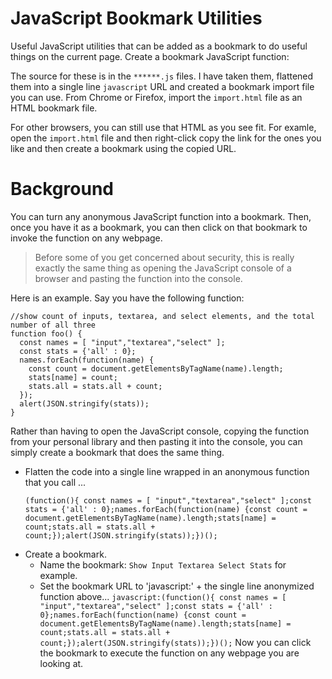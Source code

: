 # JavaScript Bookmark Utilities
Useful JavaScript utilities that can be added as a bookmark to do useful things on the current page. Create a bookmark JavaScript function:

The source for these is in the `******.js` files. I have taken them, flattened them into a single line `javascript` URL and created a bookmark import file you can use. From Chrome or Firefox, import the `import.html` file as an HTML bookmark file.

For other browsers, you can still use that HTML as you see fit. For examle, open the `import.html` file and then right-click copy the link for the ones you like and then create a bookmark using the copied URL.

# Background

You can turn any anonymous JavaScript function into a bookmark. Then, once you have it as a bookmark, you can then click on that bookmark to invoke the function on any webpage. 

> Before some of you get concerned about security, this is really exactly the same thing as opening the JavaScript console of a browser and pasting the function into the console.

Here is an example. Say you have the following function:
```
//show count of inputs, textarea, and select elements, and the total number of all three
function foo() {
  const names = [ "input","textarea","select" ];
  const stats = {'all' : 0};
  names.forEach(function(name) {
    const count = document.getElementsByTagName(name).length;
    stats[name] = count;
    stats.all = stats.all + count;
  });
  alert(JSON.stringify(stats));
}
```

Rather than having to open the JavaScript console, copying the function from your personal library and then pasting it into the console, you can simply create a bookmark that does the same thing.

- Flatten the code into a single line wrapped in an anonymous function that you call ...
  ```
  (function(){ const names = [ "input","textarea","select" ];const stats = {'all' : 0};names.forEach(function(name) {const count = document.getElementsByTagName(name).length;stats[name] = count;stats.all = stats.all + count;});alert(JSON.stringify(stats));})();
  ```
- Create a bookmark.
  - Name the bookmark: `Show Input Textarea Select Stats` for example.
  - Set the bookmark URL to 'javascript:' + the  single line anonymized function above...
  `javascript:(function(){ const names = [ "input","textarea","select" ];const stats = {'all' : 0};names.forEach(function(name) {const count = document.getElementsByTagName(name).length;stats[name] = count;stats.all = stats.all + count;});alert(JSON.stringify(stats));})();`
Now you can click the bookmark to execute the function on any webpage you are looking at.
